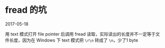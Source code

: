 # fread 的坑
2017-05-18

用 text 模式打开 file pointer 后调用 fread 读取，实际读出的长度并不一定等于文件长度，因为在 Windows 下 text 模式把 `\r\n` 转成了 `\n`，少了1 byte